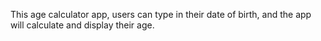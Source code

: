 This age calculator app, users can type in their date of birth, and the app will calculate and
display their age.